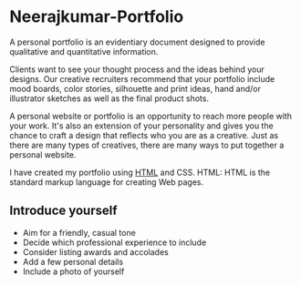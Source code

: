 # Neerajkumar-Portfolio

A personal portfolio is an evidentiary document designed to provide qualitative and quantitative information.

Clients want to see your thought process and the ideas behind your designs. Our creative recruiters recommend that your portfolio include mood boards, color stories, silhouette and print ideas, hand and/or illustrator sketches as well as the final product shots.

A personal website or portfolio is an opportunity to reach more people with your work. It's also an extension of your personality and gives you the chance to craft a design that reflects who you are as a creative. Just as there are many types of creatives, there are many ways to put together a personal website.

I have created my portfolio using [HTML](https://www.w3schools.com/html/html_intro.asp) and CSS.
HTML: HTML is the standard markup language for creating Web pages.



## Introduce yourself
* Aim for a friendly, casual tone
* Decide which professional experience to include
* Consider listing awards and accolades
* Add a few personal details
* Include a photo of yourself

